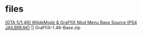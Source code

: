 # files


[[GTA 5/1.46] WildeModz & GraFfiX Mod Menu Base Source (PS4 JAILBREAK)](https://www.youtube.com/watch?v=fZQseJRFIBY) || GraFfiX-1.46-Base.zip
